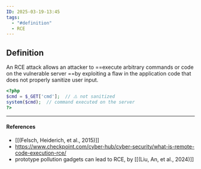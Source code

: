 ```yaml
---
ID: 2025-03-19-13:45
tags:
  - "#definition"
  - RCE
---
```

## Definition

An RCE attack allows an attacker to ==execute arbitrary commands or code on the vulnerable server ==by exploiting a flaw in the application code that does not properly sanitize user input.

```php
<?php
$cmd = $_GET['cmd'];  // ⚠️ not sanitized
system($cmd);  // command executed on the server
?>
```

---
#### References
- [[(Felsch, Heiderich, et al., 2015)]]
- https://www.checkpoint.com/cyber-hub/cyber-security/what-is-remote-code-execution-rce/
- prototype pollution gadgets can lead to RCE, by [[(Liu, An, et al., 2024)]]
